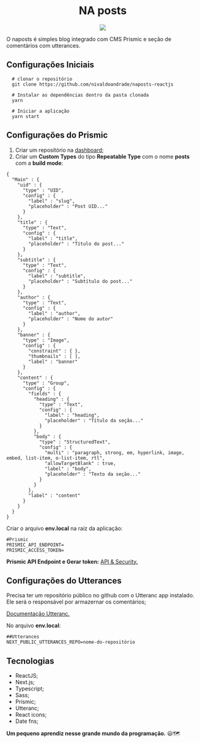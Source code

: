 <h1 align="center">NA posts</h1>


<p align="center"><a href="https://www.youtube.com/watch?v=4R8S1G7e3-8" target="_blank"><img src="https://img.youtube.com/vi/4R8S1G7e3-8/0.jpg"/></a></p>


O naposts é simples blog integrado com CMS Prismic e seção de comentários com utterances.


## **Configurações Iniciais**

```
  # clonar o repositório
  git clone https://github.com/nivaldoandrade/naposts-reactjs

  # Instalar as dependências dentro da pasta clonada
  yarn

  # Iniciar a aplicação
  yarn start

```
## **Configurações do Prismic**
1. Criar um repositório na [dashboard;](https://prismic.io/dashboard)   
2. Criar um **Custom Types** do tipo **Repeatable Type** com o nome **posts** com a **build mode**:
```
{
  "Main" : {
    "uid" : {
      "type" : "UID",
      "config" : {
        "label" : "slug",
        "placeholder" : "Post UID..."
      }
    },
    "title" : {
      "type" : "Text",
      "config" : {
        "label" : "title",
        "placeholder" : "Título do post..."
      }
    },
    "subtitle" : {
      "type" : "Text",
      "config" : {
        "label" : "subtitle",
        "placeholder" : "Subtítulo do post..."
      }
    },
    "author" : {
      "type" : "Text",
      "config" : {
        "label" : "author",
        "placeholder" : "Nome do autor"
      }
    },
    "banner" : {
      "type" : "Image",
      "config" : {
        "constraint" : { },
        "thumbnails" : [ ],
        "label" : "banner"
      }
    },
    "content" : {
      "type" : "Group",
      "config" : {
        "fields" : {
          "heading" : {
            "type" : "Text",
            "config" : {
              "label" : "heading",
              "placeholder" : "Título da seção..."
            }
          },
          "body" : {
            "type" : "StructuredText",
            "config" : {
              "multi" : "paragraph, strong, em, hyperlink, image, embed, list-item, o-list-item, rtl",
              "allowTargetBlank" : true,
              "label" : "body",
              "placeholder" : "Texto da seção..."
            }
          }
        },
        "label" : "content"
      }
    }
  }
}
```

Criar o arquivo **env.local** na raiz da aplicação:
```
#Prismic
PRISMIC_API_ENDPOINT=
PRISMIC_ACCESS_TOKEN=
```
**Prismic API Endpoint e Gerar token:** [API & Security.](https://spacetraveling-7.prismic.io/settings/apps/)

## **Configurações do Utterances**
Precisa ter um repositório público no github com o Utteranc app instalado. Ele será o responsável por armazernar os comentários;

[Documentação Utteranc.](https://utteranc.es/)

No arquivo **env.local**:

```
##Utterances
NEXT_PUBLIC_UTTERANCES_REPO=nome-do-repositório
```

## Tecnologias

- ReactJS;
- Next.js;
- Typescript;
- Sass;
- Prismic;
- Utteranc;
- React icons;
- Date fns;


**Um pequeno aprendiz nesse grande mundo da programação.** 😃🗺


